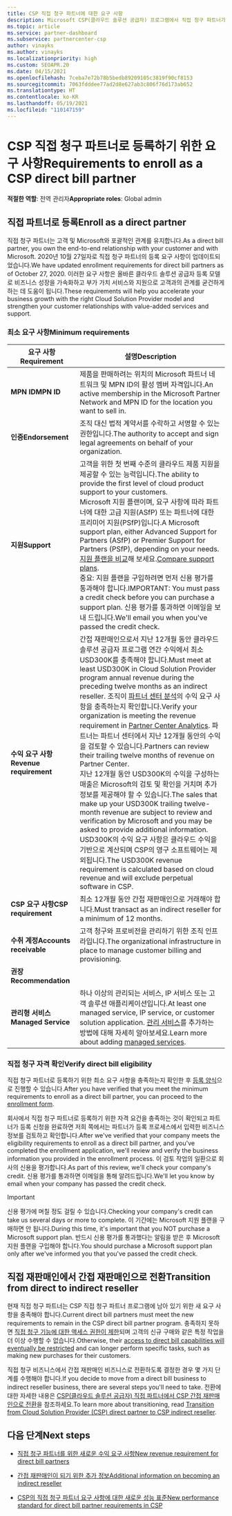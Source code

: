 ```yaml
---
title: CSP 직접 청구 파트너에 대한 요구 사항
description: Microsoft CSP(클라우드 솔루션 공급자) 프로그램에서 직접 청구 파트너가 되기 위해 최신 지원 및 서비스 요구 사항을 충족하는 방법을 알아봅니다.
ms.topic: article
ms.service: partner-dashboard
ms.subservice: partnercenter-csp
author: vinayks
ms.author: vinayks
ms.localizationpriority: high
ms.custom: SEOAPR.20
ms.date: 04/15/2021
ms.openlocfilehash: 7ceba7e72b78b5bedb89209105c3819f90cf8153
ms.sourcegitcommit: 7063fdddee77ad2d8e627ab3c806f76d173ab652
ms.translationtype: HT
ms.contentlocale: ko-KR
ms.lasthandoff: 05/19/2021
ms.locfileid: "110147159"
---
```

# <a name="requirements-to-enroll-as-a-csp-direct-bill-partner"></a><span data-ttu-id="9228c-103">CSP 직접 청구 파트너로 등록하기 위한 요구 사항</span><span class="sxs-lookup"><span data-stu-id="9228c-103">Requirements to enroll as a CSP direct bill partner</span></span>

<span data-ttu-id="9228c-104">**적절한 역할**: 전역 관리자</span><span class="sxs-lookup"><span data-stu-id="9228c-104">**Appropriate roles**: Global admin</span></span>

## <a name="enroll-as-a-direct-partner"></a><span data-ttu-id="9228c-105">직접 파트너로 등록</span><span class="sxs-lookup"><span data-stu-id="9228c-105">Enroll as a direct partner</span></span>

<span data-ttu-id="9228c-106">직접 청구 파트너는 고객 및 Microsoft와 포괄적인 관계를 유지합니다.</span><span class="sxs-lookup"><span data-stu-id="9228c-106">As a direct bill partner, you own the end-to-end relationship with your customer and with Microsoft.</span></span> <span data-ttu-id="9228c-107">2020년 10월 27일자로 직접 청구 파트너의 등록 요구 사항이 업데이트되었습니다.</span><span class="sxs-lookup"><span data-stu-id="9228c-107">We have updated enrollment requirements for direct bill partners as of October 27, 2020.</span></span> <span data-ttu-id="9228c-108">이러한 요구 사항은 올바른 클라우드 솔루션 공급자 등록 모델로 비즈니스 성장을 가속화하고 부가 가치 서비스와 지원으로 고객과의 관계를 굳건하게 하는 데 도움이 됩니다.</span><span class="sxs-lookup"><span data-stu-id="9228c-108">These requirements will help you accelerate your business growth with the right Cloud Solution Provider model and strengthen your customer relationships with value-added services and support.</span></span>  

### <a name="minimum-requirements"></a><span data-ttu-id="9228c-109">최소 요구 사항</span><span class="sxs-lookup"><span data-stu-id="9228c-109">Minimum requirements</span></span>

|<span data-ttu-id="9228c-110">**요구 사항**</span><span class="sxs-lookup"><span data-stu-id="9228c-110">**Requirement**</span></span>|  <span data-ttu-id="9228c-111">**설명**</span><span class="sxs-lookup"><span data-stu-id="9228c-111">**Description**</span></span>  |
|--------------------------------|--------------------------------------------------------------|
|<span data-ttu-id="9228c-112">**MPN ID**</span><span class="sxs-lookup"><span data-stu-id="9228c-112">**MPN ID**</span></span>   |<span data-ttu-id="9228c-113">제품을 판매하려는 위치의 Microsoft 파트너 네트워크 및 MPN ID의 활성 멤버 자격입니다.</span><span class="sxs-lookup"><span data-stu-id="9228c-113">An active membership in the Microsoft Partner Network and MPN ID for the location you want to sell in.</span></span>   |
|<span data-ttu-id="9228c-114">**인증**</span><span class="sxs-lookup"><span data-stu-id="9228c-114">**Endorsement**</span></span>   |<span data-ttu-id="9228c-115">조직 대신 법적 계약서를 수락하고 서명할 수 있는 권한입니다.</span><span class="sxs-lookup"><span data-stu-id="9228c-115">The authority to accept and sign legal agreements on behalf of your organization.</span></span>|
|<span data-ttu-id="9228c-116">**지원**</span><span class="sxs-lookup"><span data-stu-id="9228c-116">**Support**</span></span>   |<span data-ttu-id="9228c-117">고객을 위한 첫 번째 수준의 클라우드 제품 지원을 제공할 수 있는 능력입니다.</span><span class="sxs-lookup"><span data-stu-id="9228c-117">The ability to provide the first level of cloud product support to your customers.</span></span> <br/><span data-ttu-id="9228c-118">Microsoft 지원 플랜이며, 요구 사항에 따라 파트너에 대한 고급 지원(ASfP) 또는 파트너에 대한 프리미어 지원(PSfP)입니다.</span><span class="sxs-lookup"><span data-stu-id="9228c-118">A Microsoft support plan, either Advanced Support for Partners (ASfP) or Premier Support for Partners (PSfP), depending on your needs.</span></span> <span data-ttu-id="9228c-119">[지원 플랜을 비교](https://partner.microsoft.com/support/partnersupport)해 보세요.</span><span class="sxs-lookup"><span data-stu-id="9228c-119">[Compare support plans](https://partner.microsoft.com/support/partnersupport).</span></span><br/><span data-ttu-id="9228c-120">중요: 지원 플랜을 구입하려면 먼저 신용 평가를 통과해야 합니다.</span><span class="sxs-lookup"><span data-stu-id="9228c-120">IMPORTANT: You must pass a credit check before you can purchase a support plan.</span></span> <span data-ttu-id="9228c-121">신용 평가를 통과하면 이메일을 보내 드립니다.</span><span class="sxs-lookup"><span data-stu-id="9228c-121">We'll email you when you've passed the credit check.</span></span> |
|<span data-ttu-id="9228c-122">**수익 요구 사항**</span><span class="sxs-lookup"><span data-stu-id="9228c-122">**Revenue requirement**</span></span>|<span data-ttu-id="9228c-123">간접 재판매인으로서 지난 12개월 동안 클라우드 솔루션 공급자 프로그램 연간 수익에서 최소 USD300K를 충족해야 합니다.</span><span class="sxs-lookup"><span data-stu-id="9228c-123">Must meet at least USD300K in Cloud Solution Provider program annual revenue during the preceding twelve months as an indirect reseller.</span></span> <span data-ttu-id="9228c-124">조직이 [파트너 센터 분석](https://partner.microsoft.com/resources/detail/new-subscription-analytics-report-on-partner-center-guide-pdf)의 수익 요구 사항을 충족하는지 확인합니다.</span><span class="sxs-lookup"><span data-stu-id="9228c-124">Verify your organization is meeting the revenue requirement in [Partner Center Analytics](https://partner.microsoft.com/resources/detail/new-subscription-analytics-report-on-partner-center-guide-pdf).</span></span> <span data-ttu-id="9228c-125">파트너는 파트너 센터에서 지난 12개월 동안의 수익을 검토할 수 있습니다.</span><span class="sxs-lookup"><span data-stu-id="9228c-125">Partners can review their trailing twelve months of revenue on Partner Center.</span></span><br/><span data-ttu-id="9228c-126">지난 12개월 동안 USD300K의 수익을 구성하는 매출은 Microsoft의 검토 및 확인을 거치며 추가 정보를 제공해야 할 수 있습니다.</span><span class="sxs-lookup"><span data-stu-id="9228c-126">The sales that make up your USD300K trailing twelve-month revenue are subject to review and verification by Microsoft and you may be asked to provide additional information.</span></span> <span data-ttu-id="9228c-127">USD300K의 수익 요구 사항은 클라우드 수익을 기반으로 계산되며 CSP의 영구 소프트웨어는 제외됩니다.</span><span class="sxs-lookup"><span data-stu-id="9228c-127">The USD300K revenue requirement is calculated based on cloud revenue and will exclude perpetual software in CSP.</span></span>|
|<span data-ttu-id="9228c-128">**CSP 요구 사항**</span><span class="sxs-lookup"><span data-stu-id="9228c-128">**CSP requirement**</span></span>|<span data-ttu-id="9228c-129">최소 12개월 동안 간접 재판매인으로 거래해야 합니다.</span><span class="sxs-lookup"><span data-stu-id="9228c-129">Must transact as an indirect reseller for a minimum of 12 months.</span></span>| 
|<span data-ttu-id="9228c-130">**수취 계정**</span><span class="sxs-lookup"><span data-stu-id="9228c-130">**Accounts receivable**</span></span> |<span data-ttu-id="9228c-131">고객 청구와 프로비전을 관리하기 위한 조직 인프라입니다.</span><span class="sxs-lookup"><span data-stu-id="9228c-131">The organizational infrastructure in place to manage customer billing and provisioning.</span></span>|
|<span data-ttu-id="9228c-132">**권장**</span><span class="sxs-lookup"><span data-stu-id="9228c-132">**Recommendation**</span></span>|             |
|<span data-ttu-id="9228c-133">**관리형 서비스**</span><span class="sxs-lookup"><span data-stu-id="9228c-133">**Managed Service**</span></span>   |<span data-ttu-id="9228c-134">하나 이상의 관리되는 서비스, IP 서비스 또는 고객 솔루션 애플리케이션입니다.</span><span class="sxs-lookup"><span data-stu-id="9228c-134">At least one managed service, IP service, or customer solution application.</span></span> <span data-ttu-id="9228c-135">[관리 서비스](https://partner.microsoft.com/business-opportunities/managed-services-provider)를 추가하는 방법에 대해 자세히 알아보세요.</span><span class="sxs-lookup"><span data-stu-id="9228c-135">Learn more about adding [managed services](https://partner.microsoft.com/business-opportunities/managed-services-provider).</span></span>|


### <a name="verify-direct-bill-eligibility"></a><span data-ttu-id="9228c-136">직접 청구 자격 확인</span><span class="sxs-lookup"><span data-stu-id="9228c-136">Verify direct bill eligibility</span></span>

<span data-ttu-id="9228c-137">직접 청구 파트너로 등록하기 위한 최소 요구 사항을 충족하는지 확인한 후 [등록 양식](https://forms.office.com/r/0fP4fFT8n8)으로 진행할 수 있습니다.</span><span class="sxs-lookup"><span data-stu-id="9228c-137">After you have verified that you meet the minimum requirements to enroll as a direct bill partner, you can proceed to the [enrollment form](https://forms.office.com/r/0fP4fFT8n8).</span></span>

<span data-ttu-id="9228c-138">회사에서 직접 청구 파트너로 등록하기 위한 자격 요건을 충족하는 것이 확인되고 파트너가 등록 신청을 완료하면 저희 쪽에서는 파트너가 등록 프로세스에서 입력한 비즈니스 정보를 검토하고 확인합니다.</span><span class="sxs-lookup"><span data-stu-id="9228c-138">After we've verified that your company meets the eligibility requirements to enroll as a direct bill partner, and you've completed the enrollment application, we'll review and verify the business information you provided in the enrollment process.</span></span> <span data-ttu-id="9228c-139">이 검토 작업의 일환으로 회사의 신용을 평가합니다.</span><span class="sxs-lookup"><span data-stu-id="9228c-139">As part of this review, we'll check your company's credit.</span></span> <span data-ttu-id="9228c-140">신용 평가를 통과하면 이메일을 통해 알려드립니다.</span><span class="sxs-lookup"><span data-stu-id="9228c-140">We'll let you know by email when your company has passed the credit check.</span></span>

>[!IMPORTANT]
><span data-ttu-id="9228c-141">신용 평가에 며칠 정도 걸릴 수 있습니다.</span><span class="sxs-lookup"><span data-stu-id="9228c-141">Checking your company's credit can take us several days or more to complete.</span></span> <span data-ttu-id="9228c-142">이 기간에는 Microsoft 지원 플랜을 구매하면 안 됩니다.</span><span class="sxs-lookup"><span data-stu-id="9228c-142">During this time, it's important that you NOT purchase a Microsoft support plan.</span></span> <span data-ttu-id="9228c-143">반드시 신용 평가를 통과했다는 알림을 받은 후 Microsoft 지원 플랜을 구입해야 합니다.</span><span class="sxs-lookup"><span data-stu-id="9228c-143">You should purchase a Microsoft support plan only after we've informed you that you've passed the credit check.</span></span>

## <a name="transition-from-direct-to-indirect-reseller"></a><span data-ttu-id="9228c-144">직접 재판매인에서 간접 재판매인으로 전환</span><span class="sxs-lookup"><span data-stu-id="9228c-144">Transition from direct to indirect reseller</span></span>

<span data-ttu-id="9228c-145">현재 직접 청구 파트너는 CSP 직접 청구 파트너 프로그램에 남아 있기 위한 새 요구 사항을 충족해야 합니다.</span><span class="sxs-lookup"><span data-stu-id="9228c-145">Current direct bill partners must meet the new requirements to remain in the CSP direct bill partner program.</span></span> <span data-ttu-id="9228c-146">충족하지 못하면 [직접 청구 기능에 대한 액세스 권한이 제한](restricted-direct-bill-capabilities.md)되며 고객의 신규 구매와 같은 특정 작업을 더 이상 수행할 수 없습니다.</span><span class="sxs-lookup"><span data-stu-id="9228c-146">Otherwise, their [access to direct bill capabilities will eventually be restricted](restricted-direct-bill-capabilities.md) and can longer perform specific tasks, such as making new purchases for their customers.</span></span>

<span data-ttu-id="9228c-147">직접 청구 비즈니스에서 간접 재판매인 비즈니스로 전환하도록 결정한 경우 몇 가지 단계를 수행해야 합니다.</span><span class="sxs-lookup"><span data-stu-id="9228c-147">If you decide to move from a direct bill business to indirect reseller business, there are several steps you'll need to take.</span></span> <span data-ttu-id="9228c-148">전환에 대한 자세한 내용은 [CSP(클라우드 솔루션 공급자) 직접 파트너에서 CSP 간접 재판매인으로 전환](transition-direct-to-indirect.md)을 참조하세요.</span><span class="sxs-lookup"><span data-stu-id="9228c-148">To learn more about transitioning, read [Transition from Cloud Solution Provider (CSP) direct partner to CSP indirect reseller](transition-direct-to-indirect.md).</span></span>

## <a name="next-steps"></a><span data-ttu-id="9228c-149">다음 단계</span><span class="sxs-lookup"><span data-stu-id="9228c-149">Next steps</span></span>

- [<span data-ttu-id="9228c-150">직접 청구 파트너를 위한 새로운 수익 요구 사항</span><span class="sxs-lookup"><span data-stu-id="9228c-150">New revenue requirement for direct bill partners</span></span>](./announcements/2020-october.md#13)
 
- [<span data-ttu-id="9228c-151">간접 재판매인이 되기 위한 추가 정보</span><span class="sxs-lookup"><span data-stu-id="9228c-151">Additional information on becoming an indirect reseller</span></span>](https://assetsprod.microsoft.com/csp-directbill-to-indirect-transition.pdf)

- [<span data-ttu-id="9228c-152">CSP의 직접 청구 파트너 요구 사항에 대한 새로운 성능 표준</span><span class="sxs-lookup"><span data-stu-id="9228c-152">New performance standard for direct bill partner requirements in CSP</span></span>](https://partner.microsoft.com/resources/collection/new-performance-standard-for-direct-bill-partner-requirements-in-csp#/)
